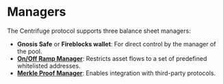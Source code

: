 # Managers

The Centrifuge protocol supports three balance sheet managers:

* **Gnosis Safe** or **Fireblocks wallet**: For direct control by the manager of the pool.
* [**On/Off Ramp Manager**](./OnOfframpManager.sol): Restricts asset flows to a set of predefined whitelisted addresses.
* [**Merkle Proof Manager**](./MerkleProofManager.sol): Enables integration with third-party protocols.
